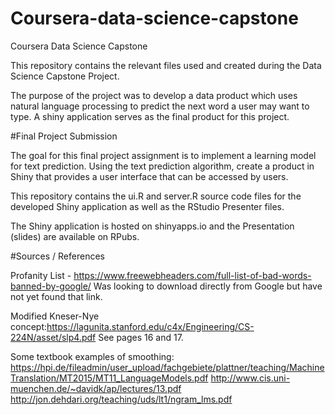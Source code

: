 # Coursera-data-science-capstone
Coursera Data Science Capstone

This repository contains the relevant files used and created during the Data Science Capstone Project.

The purpose of the project was to develop a data product which uses natural language processing to predict the next word a user may want to type. A shiny application serves as the final product for this project.


#Final Project Submission

The goal for this final project assignment is to implement a learning model for text prediction. Using the text prediction algorithm, create a product in Shiny that provides a user interface that can be accessed by users.

This repository contains the ui.R and server.R source code files for the developed Shiny application as well as the RStudio Presenter files.

The Shiny application is hosted on shinyapps.io and the Presentation (slides) are available on RPubs.

#Sources / References

Profanity List - https://www.freewebheaders.com/full-list-of-bad-words-banned-by-google/ Was looking to download directly from Google but have not yet found that link.

Modified Kneser-Nye concept:https://lagunita.stanford.edu/c4x/Engineering/CS-224N/asset/slp4.pdf See pages 16 and 17.

Some textbook examples of smoothing:
https://hpi.de/fileadmin/user_upload/fachgebiete/plattner/teaching/MachineTranslation/MT2015/MT11_LanguageModels.pdf
http://www.cis.uni-muenchen.de/~davidk/ap/lectures/13.pdf
http://jon.dehdari.org/teaching/uds/lt1/ngram_lms.pdf
